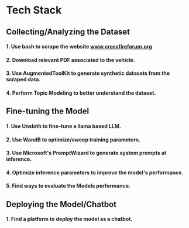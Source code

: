 # Tech Stack

## Collecting/Analyzing the Dataset
#### 1. Use bash to scrape the website www.crossfireforum.org
#### 2. Download relevant PDF associated to the vehicle. 
#### 3. Use AugmentedToolKit to generate synthetic datasets from the scraped data. 
#### 4. Perform Topic Modeling to better understand the dataset.

## Fine-tuning the Model
#### 1. Use Unsloth to fine-tune a llama based LLM. 
#### 2. Use WandB to optimize/sweep training parameters.
#### 3. Use Microsoft's PromptWizard to generate system prompts at inference.
#### 4. Optimize inference parameters to improve the model's performance.
#### 5. Find ways to evaluate the Models performance.

## Deploying the Model/Chatbot
#### 1. Find a platform to deploy the model as a chatbot.
